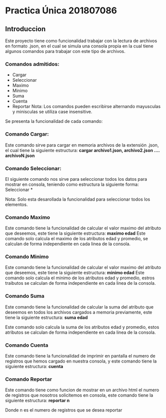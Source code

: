 # Practica Única 201807086

## Introduccion

Este proyecto tiene como funcionalidad trabajar con la lectura de archivos en formato .json, en el cual se simula una consola propia en la cual tiene algunos comandos para trabajar con este tipo de archivos.
### Comandos admitidos:
* Cargar
* Seleccionar
* Maximo
* Minimo
* Suma
* Cuenta
* Reportar
Nota: Los comandos pueden escribirse alternando mayusculas y minisculas se utiliza case insensitive.

Se presenta la funcionalidad de cada comando:
### Comando Cargar:
Este comando sirve para cargar en memoria archivos de la extensión .json, el cual tiene la siguiente estructura: **cargar archivo1.json, archivo2.json .... archivoN.json**


### Comando Seleccionar:
El siguiente comando nos sirve para seleccionar todos los datos para mostrar en consola, teniendo como estructura la siguiente forma:	Seleccionar *

Nota: Solo esta desarollada la funcionalidad para seleccionar todos los elementos.

### Comando Maximo
Este comando tiene la funcionalidad de calcular el valor maximo del atributo que deseemos, este tiene la siguiente estructura: **maximo edad**
Este comando solo calcula el maximo de los atributos edad y promedio, se calculan de forma independiente en cada linea de la consola.
### Comando Minimo
Este comando tiene la funcionalidad de calcular el valor maximo del atributo que deseemos, este tiene la siguiente estructura: **minimo edad**
Este comando solo calcula el minimo de los atributos edad y promedio, estros traibutos se calculan de forma independiente en cada linea de la consola.
### Comando Suma
Este comando tiene la funcionalidad de calcular la suma del atributo que deseemos en todos los archivos cargados a memoria previamente, este tiene la siguiente estructura: 
**suma edad**

Este comando solo calcula la suma de los atributos edad y promedio, estos atributos se calculan de forma independiente en cada linea de la consola.

### Comando Cuenta
Este comando tiene la funcionalidad de imprimir en pantalla el numero de registros que hemos cargado en nuestra consola, y este comando tiene la siguiente estructura: **cuenta**
### Comando Reportar
Este comando tiene como funcion de mostrar en un archivo html el numero de registros que nosotros solicitemos en consola, este comando tiene la siguiente estructura: 
**reportar n**

Donde n es el numero de registros que se desea reportar
